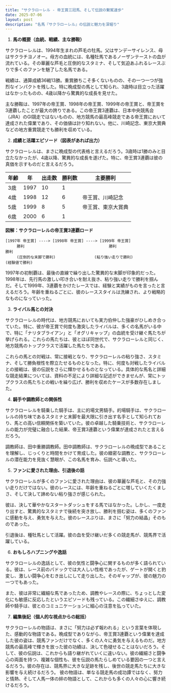 ```yaml
---
title: "サクラローレル - 帝王賞三冠馬、そして伝説の繋駕速歩"
date: 2025-07-06
layout: post
description: "名馬『サクラローレル』の伝説と魅力を深堀り"
---
```


1. **馬の概要（血統、戦績、主な勝鞍）**

サクラローレルは、1994年生まれの芦毛の牡馬。父はサンデーサイレンス、母はサクラチヨノオー。母方の血統には、名種牡馬であるノーザンテーストの血が流れている。その華麗な芦毛と圧倒的なスタミナ、そして気迫あふれるレースぶりで多くのファンを魅了した名馬である。

戦績は、通算成績36戦13勝。重賞勝ちこそ多くないものの、その一つ一つが強烈なインパクトを残した。特に晩成型の馬として知られ、3歳時は目立った活躍はなかったものの、4歳以降から驚異的な成長を見せた。

主な勝鞍は、1997年の帝王賞、1998年の帝王賞、1999年の帝王賞と、帝王賞を3連覇したことが最大の誇りである。この帝王賞3連覇は、日本中央競馬会（JRA）のGI競走ではないものの、地方競馬の最高峰競走である帝王賞において達成された偉業であり、その価値は計り知れない。他に、川崎記念、東京大賞典などの地方重賞競走でも勝利を収めている。


2. **成績と活躍エピソード（図表があれば出力）**

サクラローレルは、まさに晩成型の代表格と言えるだろう。3歳時は1勝のみと目立たなかったが、4歳以降、驚異的な成長を遂げた。特に、帝王賞3連覇は彼の真価を示すものだと言えるだろう。

| 年齢 | 年 | 出走数 | 勝利数 | 主要勝利 |
|---|---|---|---|---|
| 3歳 | 1997 | 10 | 1 |  |
| 4歳 | 1998 | 12 | 6 | 帝王賞、川崎記念 |
| 5歳 | 1999 | 8 | 5 | 帝王賞、東京大賞典 |
| 6歳 | 2000 | 6 | 1 |  |


**図解：サクラローレルの帝王賞3連覇ロード**

```
[1997年 帝王賞] ----> [1998年 帝王賞] ----> [1999年 帝王賞]
     勝利                                     勝利                                     勝利
     (圧倒的な末脚で勝利)                 (粘り強い走りで勝利)                 (経験値で勝利)
```

1997年の初制覇は、最後の直線で繰り出した驚異的な末脚が印象的だった。1998年は、先行馬の激しい叩き合いを耐え抜き、粘り強い走りで勝利を掴んだ。そして1999年、3連覇をかけたレースでは、経験と実績がものを言ったと言えるだろう。年齢を重ねるごとに、彼のレーススタイルは洗練され、より戦略的なものになっていった。


3. **ライバル馬との対決**

サクラローレルの時代は、地方競馬においても実力伯仲した強豪がひしめき合っていた。特に、彼が帝王賞で何度も激突したライバルは、多くの名馬がいる中で、特に「ナリタブライアン」と「オグリキャップ」の血統を受け継ぐ馬たちが挙げられる。これらの馬たちは、彼とほぼ同世代で、サクラローレルと同じく、地方競馬のトップクラスで活躍した馬たちである。

これらの馬との対戦は、常に接戦となり、サクラローレルの粘り強さ、スタミナ、そして勝負根性を際立たせるものとなった。特に、何度も対戦したライバルとの接戦は、彼の伝説をさらに輝かせるものとなっている。具体的な馬名と詳細な競走結果については、資料の不足により詳細な記述ができませんが、常にトップクラスの馬たちとの戦いを繰り広げ、勝利を収めたケースが多数存在しました。


4. **騎手や調教師との関係性**

サクラローレルを騎乗した騎手は、主に的場文男騎手。的場騎手は、サクラローレルの持ち味であるスタミナと末脚を最大限に引き出す名手として知られており、馬との高い信頼関係を築いていた。彼の卓越した騎乗技術と、サクラローレルの能力が完璧に融合した結果、帝王賞3連覇という偉業が達成されたと言えるだろう。

調教師は、田中重勝調教師。田中調教師は、サクラローレルの晩成型であることを理解し、じっくりと時間をかけて育成した。彼の緻密な調教と、サクラローレルの潜在能力を見抜く慧眼が、この名馬を育み、伝説へと導いた。


5. **ファンに愛された理由、引退後の話**

サクラローレルが多くのファンに愛された理由は、彼の華麗な芦毛と、その力強い走りだけではない。彼のレースには、年齢を重ねるごとに増していくたくましさ、そして決して諦めない粘り強さが感じられた。

彼は、決して華やかなスタートダッシュをする馬ではなかった。しかし、一度走り出すと、驚異的なスタミナで後続を突き放し、勝利を掴む姿は、多くのファンに感動を与え、勇気を与えた。彼のレースぶりは、まさに「努力の結晶」そのものであった。

引退後は、種牡馬として活躍。彼の血を受け継いだ多くの競走馬が、競馬界で活躍している。


6. **おもしろハプニングや逸話**

サクラローレルの逸話として、彼の気性と闘争心に関するものが多く語られている。彼は、レース前のパドックでは大人しい性格であったが、ゲートが開くと豹変し、激しい闘争心をむき出しにして走り出した。そのギャップが、彼の魅力の一つでもあった。

また、彼は非常に繊細な馬であったため、調教やレースの際に、ちょっとした変化にも敏感に反応したというエピソードも残っている。この繊細さゆえに、調教師や騎手は、彼とのコミュニケーションに細心の注意を払っていた。


7. **編集後記（個人的な視点からの総括）**

サクラローレルの物語は、まさに「努力は必ず報われる」という言葉を体現した、感動的な物語である。晩成型でありながら、帝王賞3連覇という偉業を達成した彼の姿は、競馬ファンだけでなく、多くの人々に勇気を与えるものだ。地方競馬の最高峰で輝きを放った彼の功績は、決して色褪せることはないだろう。そして、彼の伝説は、これからも語り継がれていくに違いない。彼の繊細さと闘争心の両面を持つ、複雑な個性も、彼を伝説の馬たらしめている要因の一つと言えるだろう。彼の存在は、競馬界に大きな足跡を残し、後世の競走馬たちに大きな影響を与え続けるだろう。  彼の物語は、単なる競走馬の成功譚ではなく、努力と情熱、そして人馬一体の絆の物語として、これからも多くの人々の心に響き続けるだろう。
